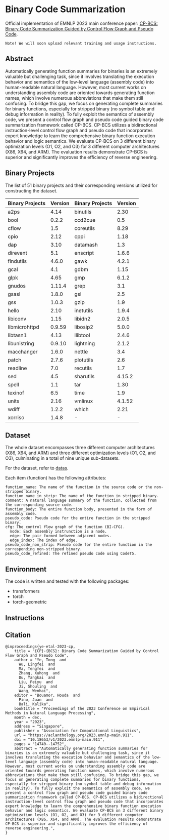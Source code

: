 # Binary Code Summarization
Official implementation of EMNLP 2023 main conference paper: [CP-BCS: Binary Code Summarization Guided by Control Flow Graph and Pseudo Code](https://aclanthology.org/2023.emnlp-main.911.pdf).

`Note! We will soon upload relevant training and usage instructions.`
## Abstract 
Automatically generating function summaries for binaries is an extremely valuable but challenging task, since it involves translating the execution behavior and semantics of the low-level language (assembly code) into human-readable natural language. However, most current works on understanding assembly code are oriented towards generating function names, which involve numerous abbreviations that make them still confusing. To bridge this gap, we focus on generating complete summaries for binary functions, especially for stripped binary (no symbol table and debug information in reality). To fully exploit the semantics of assembly code, we present a control flow graph and pseudo code guided binary code summarization framework called CP-BCS. CP-BCS utilizes a bidirectional instruction-level control flow graph and pseudo code that incorporates expert knowledge to learn the comprehensive binary function execution behavior and logic semantics. We evaluate CP-BCS on 3 different binary optimization levels (O1, O2, and O3) for 3 different computer architectures (X86, X64, and ARM). The evaluation results demonstrate CP-BCS is superior and significantly improves the efficiency of reverse engineering.



## Binary Projects

The list of 51 binary projects and their corresponding versions utilized for constructing the dataset.

| Binary Projects | Version | Binary Projects | Version |
| --- | --- | --- | --- |
| a2ps | 4.14 | binutils | 2.30 |
| bool | 0.2.2 | ccd2cue | 0.5 |
| cflow | 1.5 | coreutils | 8.29 |
| cpio | 2.12 | cppi | 1.18 |
| dap | 3.10 | datamash | 1.3 |
| direvent | 5.1 | enscript | 1.6.6 |
| findutils | 4.6.0 | gawk | 4.2.1 |
| gcal | 4.1 | gdbm | 1.15 |
| glpk | 4.65 | gmp | 6.1.2 |
| gnudos | 1.11.4 | grep | 3.1 |
| gsasl | 1.8.0 | gsl | 2.5 |
| gss | 1.0.3 | gzip | 1.9 |
| hello | 2.10 | inetutils | 1.9.4 |
| libiconv | 1.15 | libidn2 | 2.0.5 |
| libmicrohttpd | 0.9.59 | libosip2 | 5.0.0 |
| libtasn1 | 4.13 | llibtool | 2.4.6 |
| libunistring | 0.9.10 | lightning | 2.1.2 |
| macchanger | 1.6.0 | nettle | 3.4 |
| patch | 2.7.6 | plotutils | 2.6 |
| readline | 7.0 | recutils | 1.7 |
| sed | 4.5 | sharutils | 4.15.2 |
| spell | 1.1 | tar | 1.30 |
| texinof | 6.5 | time | 1.9 |
| units | 2.16 | vmlinux | 4.1.52 |
| wdiff | 1.2.2 | which | 2.21 |
| xorriso | 1.4.8 | - | - |

## Dataset
The whole dataset encompasses three different computer architectures (X86, X64, and ARM) and three different optimization levels (O1, O2, and O3), culminating in a total of nine unique sub-datasets.

For the dataset, refer to [datas](datas/README.md).

Each item (function) has the following attributes: 
```
function_name: The name of the function in the source code or the non-stripped binary.
function_name_in_strip: The name of the function in stripped binary.
comment: A natural language summary of the function, collected from the corresponding source code.
function_body: The entire function body, presented in the form of assembly code.
pseudo_code: Pseudo code for the entire function in the stripped binary.
cfg: The control flow graph of the function (BI-CFG).
  node: Each assembly instrunction is a node.
  edge: The pair formed between adjacent nodes.
  edge_index: The index of edge.
pseudo_code_non_strip: Pseudo code for the entire function in the corresponding non-stripped binary.
pseudo_code_refined: The refined pseudo code using CodeT5.
```


## Environment
The code is written and tested with the following packages:

- transformers
- torch 
- torch-geometric

## Instructions



## Citation
```
@inproceedings{ye-etal-2023-cp,
    title = "{CP}-{BCS}: Binary Code Summarization Guided by Control Flow Graph and Pseudo Code",
    author = "Ye, Tong  and
      Wu, Lingfei  and
      Ma, Tengfei  and
      Zhang, Xuhong  and
      Du, Yangkai  and
      Liu, Peiyu  and
      Ji, Shouling  and
      Wang, Wenhai",
    editor = "Bouamor, Houda  and
      Pino, Juan  and
      Bali, Kalika",
    booktitle = "Proceedings of the 2023 Conference on Empirical Methods in Natural Language Processing",
    month = dec,
    year = "2023",
    address = "Singapore",
    publisher = "Association for Computational Linguistics",
    url = "https://aclanthology.org/2023.emnlp-main.911",
    doi = "10.18653/v1/2023.emnlp-main.911",
    pages = "14740--14752",
    abstract = "Automatically generating function summaries for binaries is an extremely valuable but challenging task, since it involves translating the execution behavior and semantics of the low-level language (assembly code) into human-readable natural language. However, most current works on understanding assembly code are oriented towards generating function names, which involve numerous abbreviations that make them still confusing. To bridge this gap, we focus on generating complete summaries for binary functions, especially for stripped binary (no symbol table and debug information in reality). To fully exploit the semantics of assembly code, we present a control flow graph and pseudo code guided binary code summarization framework called CP-BCS. CP-BCS utilizes a bidirectional instruction-level control flow graph and pseudo code that incorporates expert knowledge to learn the comprehensive binary function execution behavior and logic semantics. We evaluate CP-BCS on 3 different binary optimization levels (O1, O2, and O3) for 3 different computer architectures (X86, X64, and ARM). The evaluation results demonstrate CP-BCS is superior and significantly improves the efficiency of reverse engineering.",
}
```